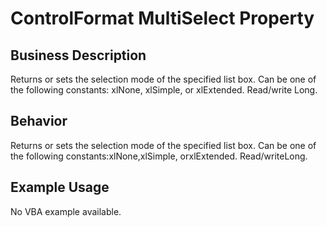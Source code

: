 # ControlFormat MultiSelect Property

## Business Description
Returns or sets the selection mode of the specified list box. Can be one of the following constants: xlNone, xlSimple, or xlExtended. Read/write Long.

## Behavior
Returns or sets the selection mode of the specified list box. Can be one of the following constants:xlNone,xlSimple, orxlExtended. Read/writeLong.

## Example Usage
No VBA example available.
